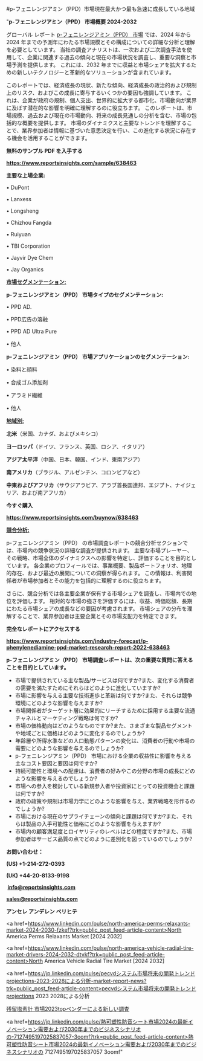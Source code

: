 #p-フェニレンジアミン（PPD）市場現在最大かつ最も急速に成長している地域

"<strong>p-フェニレンジアミン（PPD） 市場概要 2024-2032</strong>

グローバル レポート <a href=https://www.reportsinsights.com/sample/638463>p-フェニレンジアミン（PPD） 市場</a> では、2024 年から 2024 年までの予測年にわたる市場規模とその構成についての詳細な分析と理解を必要としています。 当社の調査アナリストは、一次および二次調査手法を使用して、企業に関連する過去の傾向と現在の市場状況を調査し、重要な洞察と市場予測を提供します。 これには、2032 年までに収益と市場シェアを拡大​​するための新しいテクノロジーと革新的なソリューションが含まれています。

このレポートでは、経済成長の現状、新たな傾向、経済成長の政治的および規制上のリスク、およびこの成長に寄与するいくつかの要因も強調しています。 これは、企業が政府の規制、個人支出、世界的に拡大する都市化、市場動向が業界に及ぼす潜在的な影響を明確に理解するのに役立ちます。 このレポートは、市場規模、過去および現在の市場動向、将来の成長見通しの分析を含む、市場の包括的な概要を提供します。 市場のダイナミクスと主要なトレンドを理解することで、業界参加者は情報に基づいた意思決定を行い、この進化する状況に存在する機会を活用することができます。

<strong><b>無料のサンプル PDF を入手する</b></strong>

<a href=https://www.reportsinsights.com/sample/638463><strong><u>https://www.reportsinsights.com/sample/638463</u></strong></a>

<strong>主要な上場企業:</strong>

• DuPont

• Lanxess

• Longsheng

• Chizhou Fangda

• Ruiyuan

• TBI Corporation

• Jayvir Dye Chem

• Jay Organics

<strong><u>市場セグメンテーション</u></strong><strong><u>:</u></strong>

<strong>p-フェニレンジアミン（PPD） 市場タイプのセグメンテーション:</strong>

• PPD AD.

• PPD広告の溶融

• PPD AD Ultra Pure

• 他人

<strong>p-フェニレンジアミン（PPD） 市場アプリケーションのセグメンテーション:</strong>

• 染料と顔料

• 合成ゴム添加剤

• アラミド繊維

• 他人

<strong><u>地域別</u></strong><strong><u>:</u></strong>

<strong>北米</strong>（米国、カナダ、およびメキシコ）

<strong>ヨーロッパ</strong>（ドイツ、フランス、英国、ロシア、イタリア）

<strong>アジア太平洋</strong>（中国、日本、韓国、インド、東南アジア）

<strong>南アメリカ</strong>（ブラジル、アルゼンチン、コロンビアなど）

<strong>中東およびアフリカ</strong>（サウジアラビア、アラブ首長国連邦、エジプト、ナイジェリア、および南アフリカ）

<strong>今すぐ購入</strong>

<a href=https://www.reportsinsights.com/buynow/638463><strong><u>https://www.reportsinsights.com/buynow/638463</u></strong></a>

<strong><u>競合分析:</u></strong>

p-フェニレンジアミン（PPD） の市場調査レポートの競合分析セクションでは、市場内の競争状況の詳細な調査が提供されます。 主要な市場プレーヤー、その戦略、市場全体のダイナミクスへの影響を特定し、評価することを目的としています。 各企業のプロフィールでは、事業概要、製品ポートフォリオ、地理的存在、および最近の展開についての洞察が得られます。 この情報は、利害関係者が市場参加者とその能力を包括的に理解するのに役立ちます。

さらに、競合分析では各主要企業が保有する市場シェアを調査し、市場内での地位を評価します。 相対的な市場の強さを評価するには、収益、時価総額、長期にわたる市場シェアの成長などの要因が考慮されます。 市場シェアの分布を理解することで、業界参加者は主要企業とその市場支配力を特定できます。

<strong>完全なレポートにアクセスする</strong>

<a href=https://www.reportsinsights.com/industry-forecast/p-phenylenediamine-ppd-market-research-report-2022-638463><strong><u><b>https://www.reportsinsights.com/industry-forecast/p-phenylenediamine-ppd-market-research-report-2022-638463</b></u></strong></a>

<strong><b>p-フェニレンジアミン（PPD） 市場調査レポートは、次の重要な質問に答えることを目的としています。</b></strong>
<ul>
  <li>市場で提供されている主な製品/サービスは何ですか?また、変化する消費者の需要を満たすためにそれらはどのように進化していますか?</li>
  <li>市場に影響を与える主要な技術進歩と革新は何ですか?また、それらは競争環境にどのような影響を与えますか?</li>
  <li>市場関係者がターゲット層に効果的にリーチするために採用する主要な流通チャネルとマーケティング戦略は何ですか?</li>
  <li>市場の価格動向はどのようなものですか?また、さまざまな製品セグメントや地域ごとに価格はどのように変化するのでしょうか?</li>
  <li>年齢層や所得水準などの人口動態パターンの変化は、消費者の行動や市場の需要にどのような影響を与えるのでしょうか?</li>
  <li>p-フェニレンジアミン（PPD） 市場における企業の収益性に影響を与える主なコスト要因と要因は何ですか?</li>
  <li>持続可能性と環境への配慮は、消費者の好みやこの分野の市場の成長にどのような影響を与えるのでしょうか?</li>
  <li>市場への参入を検討している新規参入者や投資家にとっての投資機会と課題は何ですか?</li>
  <li>政府の政策や規制は市場力学にどのような影響を与え、業界戦略を形作るのでしょうか?</li>
  <li>市場における現在のサプライチェーンの傾向と課題は何ですか?また、それらは製品の入手可能性と価格にどのような影響を与えますか?</li>
  <li>市場内の顧客満足度とロイヤリティのレベルはどの程度ですか?また、市場参加者はサービス品質の点でどのように差別化を図っているのでしょうか?</li>
</ul>
<strong>お問い合わせ：</strong>

<strong>(US) +1-214-272-0393</strong>

<strong>(UK) +44-20-8133-9198</strong>

<strong> </strong><a href=info@reportsinsights.com><strong><u>info@reportsinsights.com</u></strong></a>

<a href=sales@reportsinsights.com><strong><u>sales@reportsinsights.com</u></strong></a>

<strong>アンセレ アンデレン ベリヒテ</strong>

<a href=https://www.linkedin.com/pulse/north-america-perms-relaxants-market-2024-2030-fzkef?trk=public_post_feed-article-content>North America Perms Relaxants Market [2024 2032]</a>

<a href=https://www.linkedin.com/pulse/north-america-vehicle-radial-tire-market-drivers-2024-2032-dtvkf?trk=public_post_feed-article-content>North America Vehicle Radial Tire Market [2024 2032]</a>

<a href=https://jp.linkedin.com/pulse/pecvdシステム市場将来の開発トレンドprojections-2023-2028による分析-market-report-news?trk=public_post_feed-article-content>pecvdシステム市場将来の開発トレンドprojections 2023 2028による分析</a>

<a href=https://www.linkedin.com/pulse/残留塩素計-市場2023topベンダーによる新しい調査-market-reports-outlook-360/>残留塩素計 市場2023topベンダーによる新しい調査</a>

<a href=https://jp.linkedin.com/pulse/熱可塑性防音シート市場2024の最新イノベーション需要および2030年までのビジネスシナリオの-7127495197025837057-3oomf?trk=public_post_feed-article-content>熱可塑性防音シート市場2024の最新イノベーション需要および2030年までのビジネスシナリオの 7127495197025837057 3oomf</a>"
